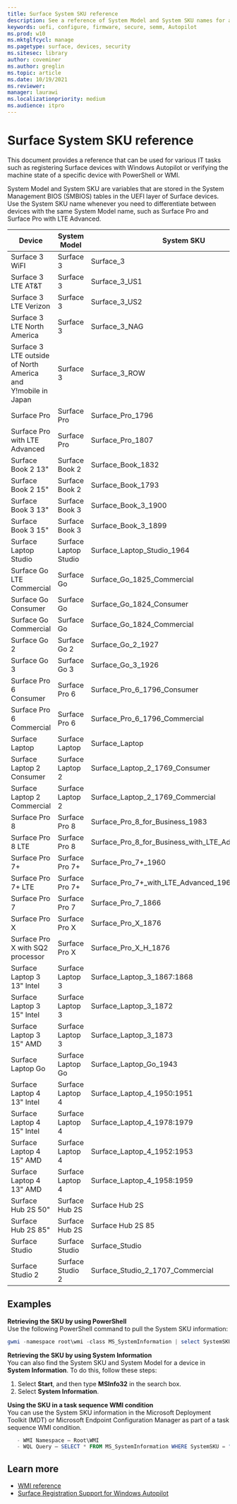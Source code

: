 ```yaml
---
title: Surface System SKU reference
description: See a reference of System Model and System SKU names for all Surface devices. 
keywords: uefi, configure, firmware, secure, semm, Autopilot
ms.prod: w10
ms.mktglfcycl: manage
ms.pagetype: surface, devices, security
ms.sitesec: library
author: coveminer
ms.author: greglin
ms.topic: article
ms.date: 10/19/2021
ms.reviewer: 
manager: laurawi
ms.localizationpriority: medium
ms.audience: itpro
---
```


# Surface System SKU reference

This document provides a reference that can be used for various IT tasks such as registering Surface devices with Windows Autopilot or verifying the machine state of a specific device with PowerShell or WMI.

System Model and System SKU are variables that are stored in the System Management BIOS (SMBIOS) tables in the UEFI layer of Surface devices. Use the System SKU name whenever you need to differentiate between devices with the same System Model name, such as Surface Pro and Surface Pro with LTE Advanced.

| Device   | System Model | System SKU       |
| ---------- | ----------- | -------------- |
| Surface 3 WiFI                                               | Surface 3        | Surface_3                        |
| Surface 3 LTE AT&T                                           | Surface 3        | Surface_3_US1                    |
| Surface 3 LTE Verizon                                        | Surface 3        | Surface_3_US2                    |
| Surface 3 LTE North America                                  | Surface 3        | Surface_3_NAG                    |
| Surface 3 LTE outside of North America and Y!mobile in Japan | Surface 3        | Surface_3_ROW                    |
| Surface Pro                                                  | Surface Pro      | Surface_Pro_1796                 |
| Surface Pro with LTE Advanced                                | Surface Pro      | Surface_Pro_1807                 |
| Surface Book 2 13"                                        | Surface Book 2   | Surface_Book_1832                |
| Surface Book 2 15"                                        | Surface Book 2   | Surface_Book_1793                |
| Surface Book 3 13"                                        | Surface Book 3   | Surface_Book_3_1900                |
| Surface Book 3 15"                                        | Surface Book 3   | Surface_Book_3_1899
| Surface Laptop Studio| Surface Laptop Studio | Surface_Laptop_Studio_1964 |
| Surface Go LTE Commercial | Surface Go | Surface_Go_1825_Commercial |
| Surface Go Consumer                                          | Surface Go       | Surface_Go_1824_Consumer         |
| Surface Go Commercial                                        | Surface Go       | Surface_Go_1824_Commercial       |
| Surface Go 2                                                 | Surface Go 2     | Surface_Go_2_1927                |
| Surface Go 3| Surface Go 3     | Surface_Go_3_1926               |
| Surface Pro 6 Consumer                                       | Surface Pro 6    | Surface_Pro_6_1796_Consumer      |
| Surface Pro 6 Commercial                                     | Surface Pro 6    | Surface_Pro_6_1796_Commercial    |
| Surface Laptop                                               | Surface Laptop   | Surface_Laptop                   |
| Surface Laptop 2 Consumer                                    | Surface Laptop 2 | Surface_Laptop_2_1769_Consumer   |
| Surface Laptop 2 Commercial                                  | Surface Laptop 2 | Surface_Laptop_2_1769_Commercial |
| Surface Pro 8                                              | Surface Pro 8 | Surface_Pro_8_for_Business_1983|
| Surface Pro 8 LTE                                             | Surface Pro 8 | Surface_Pro_8_for_Business_with_LTE_Advanced_1982|
| Surface Pro 7+                                               | Surface Pro 7+ | Surface_Pro_7+_1960|
| Surface Pro 7+ LTE                                           | Surface Pro 7+ | Surface_Pro_7+_with_LTE_Advanced_1961|
| Surface Pro 7                 | Surface Pro 7    | Surface_Pro_7_1866         |
| Surface Pro X                 | Surface Pro X    | Surface_Pro_X_1876         |
| Surface Pro X with SQ2 processor                | Surface Pro X    | Surface_Pro_X_H_1876        |
| Surface Laptop 3 13" Intel | Surface Laptop 3 | Surface_Laptop_3_1867:1868 |
| Surface Laptop 3 15" Intel | Surface Laptop 3 | Surface_Laptop_3_1872      |
| Surface Laptop 3 15" AMD   | Surface Laptop 3 | Surface_Laptop_3_1873      |
| Surface Laptop Go  | Surface Laptop Go | Surface_Laptop_Go_1943      |
| Surface Laptop 4 13" Intel | Surface Laptop 4 | Surface_Laptop_4_1950:1951 |
| Surface Laptop 4 15" Intel | Surface Laptop 4 | Surface_Laptop_4_1978:1979     |
| Surface Laptop 4 15" AMD   | Surface Laptop 4 | Surface_Laptop_4_1952:1953     |
| Surface Laptop 4 13" AMD   | Surface Laptop 4 | Surface_Laptop_4_1958:1959    |
| Surface Hub 2S 50"  | Surface Hub 2S | Surface Hub 2S   |
| Surface Hub 2S 85"  | Surface Hub 2S | Surface Hub 2S 85   |
| Surface Studio | Surface Studio | Surface_Studio   |
| Surface Studio 2 | Surface Studio 2 | Surface_Studio_2_1707_Commercial   |


## Examples

**Retrieving the SKU by using PowerShell**  
Use the following PowerShell command to pull the System SKU information:

 ``` powershell  
gwmi -namespace root\wmi -class MS_SystemInformation | select SystemSKU 
```

**Retrieving the SKU by using System Information**  
You can also find the System SKU and System Model for a device in **System Information**. To do this, follow these steps:

1. Select **Start**, and then type **MSInfo32** in the search box.  
1. Select **System Information**.

**Using the SKU in a task sequence WMI condition**  
You can use the System SKU information in the Microsoft Deployment Toolkit (MDT) or Microsoft Endpoint Configuration Manager as part of a task sequence WMI condition.

 ``` powershell  
    - WMI Namespace – Root\WMI
    - WQL Query – SELECT * FROM MS_SystemInformation WHERE SystemSKU = "Surface_Pro_1796"
 ```

## Learn more

- [WMI reference](/windows/win32/wmisdk/wmi-reference)
- [Surface Registration Support for Windows Autopilot](surface-autopilot-registration-support.md)
